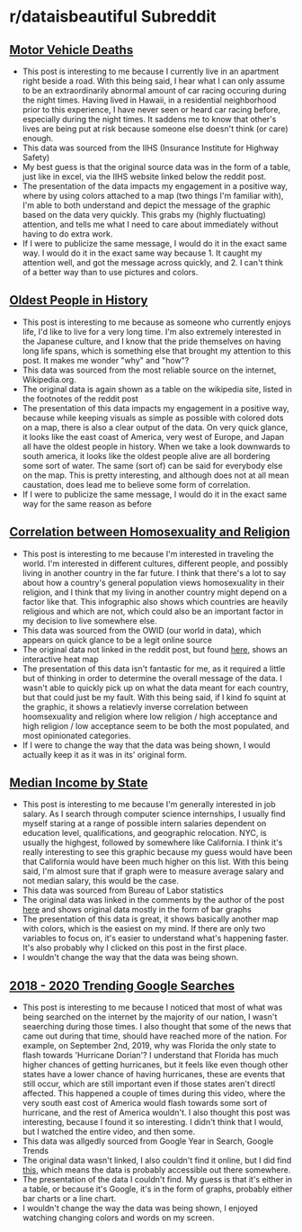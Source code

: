 # r/dataisbeautiful Subreddit

## [Motor Vehicle Deaths](https://www.reddit.com/r/dataisbeautiful/comments/1nag0zy/oc_deaths_from_motor_vehicle_crashes_per_100k/)
- This post is interesting to me because I currently live in an apartment right beside a road. With this being said, I hear what I can only assume to be an extraordinarily abnormal amount of car racing occuring during the night times. Having lived in Hawaii, in a residential neighborhood prior to this experience, I have never seen or heard car racing before, especially during the night times. It saddens me to know that other's lives are being put at risk because someone else doesn't think (or care) enough. 
- This data was sourced from the IIHS (Insurance Institute for Highway Safety)
- My best guess is that the original source data was in the form of a table, just like in excel, via the IIHS website linked below the reddit post. 
- The presentation of the data impacts my engagement in a positive way, where by using colors attached to a map (two things I'm familiar with), I'm able to both understand and depict the message of the graphic based on the data very quickly. This grabs my (highly fluctuating) attention, and tells me what I need to care about immediately without having to do extra work. 
- If I were to publicize the same message, I would do it in the exact same way. I would do it in the exact same way because 1. It caught my attention well, and got the message across quickly, and 2. I can't think of a better way than to use pictures and colors. 


## [Oldest People in History](https://www.reddit.com/r/dataisbeautiful/comments/1n9y784/oc_interactive_geographical_distribution_of_the/)
- This post is interesting to me because as someone who currently enjoys life, I'd like to live for a very long time. I'm also extremely interested in the Japanese culture, and I know that the pride themselves on having long life spans, which is something else that brought my attention to this post. It makes me wonder "why" and "how"? 
- This data was sourced from the most reliable source on the internet, Wikipedia.org. 
- The original data is again shown as a table on the wikipedia site, listed in the footnotes of the reddit post
- The presentation of this data impacts my engagement in a positive way, because while keeping visuals as simple as possible with colored dots on a map, there is also a clear output of the data. On very quick glance, it looks like the east coast of America, very west of Europe, and Japan all have the oldest people in history. When we take a look downwards to south america, it looks like the oldest people alive are all bordering some sort of water. The same (sort of) can be said for everybody else on the map. This is pretty interesting, and although does not at all mean caustation, does lead me to believe some form of correlation. 
- If I were to publicize the same message, I would do it in the exact same way for the same reason as before

## [Correlation between Homosexuality and Religion](https://www.reddit.com/r/dataisbeautiful/comments/1mzp2ln/oc_how_rejection_of_homosexuality_and_religion/)
- This post is interesting to me because I'm interested in traveling the world. I'm interested in different cultures, different people, and possibly living in another country in the far future. I think that there's a lot to say about how a country's general population views homosexuality in their religion, and I think that my living in another country might depend on a factor like that. This infographic also shows which countries are heavily religious and which are not, which could also be an important factor in my decision to live somewhere else.
- This data was sourced from the OWID (our world in data), which appears on quick glance to be a legit online source
- The original data not linked in the reddit post, but found [here](https://ourworldindata.org/grapher/share-of-people-who-think-homosexuality-is-never-justified), shows an interactive heat map
- The presentation of this data isn't fantastic for me, as it required a little but of thinking in order to determine the overall message of the data. I wasn't able to quickly pick up on what the data meant for each country, but that could just be my fault. With this being said, if I kind fo squint at the graphic, it shows a relatievly inverse correlation between hoomsexuality and religion where low religion / high acceptance and high religion / low acceptance seem to be both the most populated, and most opinionated categories. 
- If I were to change the way that the data was being shown, I would actually keep it as it was in its' original form. 

## [Median Income by State](https://www.reddit.com/r/dataisbeautiful/comments/1n5dmaw/oc_individual_median_income_by_state_2023/)
- This post is interesting to me because I'm generally interested in job salary. As I search through computer science internships, I usually find myself staring at a range of possible intern salaries dependent on education level, qualifications, and geographic relocation. NYC, is usually the highgest, followed by somewhere like California. I think it's really interesting to see this graphic because my guess would have been that California would have been much higher on this list. With this being said, I'm almost sure that if graph were to measure average salary and not median salary, this would be the case. 
- This data was sourced from Bureau of Labor statistics
- The original data was linked in the comments by the author of the post [here](https://www.bls.gov/opub/reports/womens-earnings/2023/) and shows original data mostly in the form of bar graphs
- The presentation of this data is great, it shows basically another map with colors, which is the easiest on my mind. If there are only two variables to focus on, it's easier to understand what's happening faster. It's also probably why I clicked on this post in the first place. 
- I wouldn't change the way that the data was being shown.

## [2018 - 2020 Trending Google Searches](https://www.reddit.com/r/dataisbeautiful/comments/hs9mnz/oc_trending_google_searches_by_state_between_2018/)
- This post is interesting to me because I noticed that most of what was being searched on the internet by the majority of our nation, I wasn't seaerching during those times. I also thought that some of the news that came out during that time, should have reached more of the nation. For example, on September 2nd, 2019, why was Florida the only state to flash towards 'Hurricane Dorian'? I understand that Florida has much higher chances of getting hurricanes, but it feels like even though other states have a lower chance of having hurricanes, these are events that still occur, which are still important even if those states aren't directl affected. This happened a couple of times during this video, where the very south east cost of America would flash towards some sort of hurricane, and the rest of America wouldn't. I also thought this post was interesting, because I found it so interesting. I didn't think that I would, but I watched the entire video, and then some. 
- This data was allgedly sourced from Google Year in Search, Google Trends
- The original data wasn't linked, I also couldn't find it online, but I did find [this](https://www.youtube.com/watch?v=61JHONRXhjs&list=PL590L5WQmH8fmto8QIHxA9oU7PLVa3ntk&index=1), which means the data is probably accessible out there somewhere.
- The presentation of the data I couldn't find. My guess is that it's either in a table, or because it's Google, it's in the form of graphs, probably either bar charts or a line chart. 
- I wouldn't change the way the data was being shown, I enjoyed watching changing colors and words on my screen. 